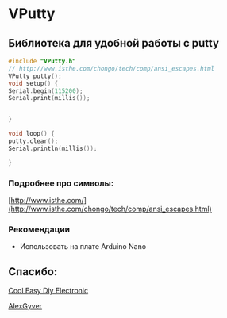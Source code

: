 # VPutty
## Библиотека для удобной работы с putty
  ``` c++
#include "VPutty.h"
// http://www.isthe.com/chongo/tech/comp/ansi_escapes.html
VPutty putty();
void setup() {
  Serial.begin(115200);
  Serial.print(millis());


}

void loop() {
  putty.clear();
  Serial.println(millis());

}
  ```
### Подробнее про символы:
[http://www.isthe.com/](http://www.isthe.com/chongo/tech/comp/ansi_escapes.html)
### Рекомендации
  - Использовать на плате Arduino Nano
## Спасибо:
[Cool Easy Diy Electronic](https://youtu.be/KTJewsBfqQY?si=Pny-jqZIq6W3leIa)

[AlexGyver](https://www.youtube.com/@AlexGyverShow)


